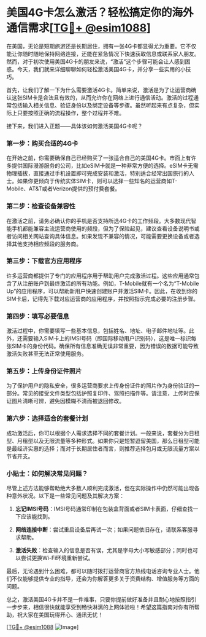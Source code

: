 # 美国4G卡怎么激活？轻松搞定你的海外通信需求[[TG💪+ @esim1088](https://t.me/s/esim1088)]

在美国，无论是短期旅游还是长期居住，拥有一张4G卡都显得尤为重要。它不仅能让你随时随地保持网络连接，还能在紧急情况下快速获取信息或联系家人朋友。然而，对于初次使用美国4G卡的朋友来说，“激活”这个步骤可能会让人感到困惑。今天，我们就来详细聊聊如何轻松激活美国4G卡，并分享一些实用的小技巧。

首先，让我们了解一下为什么需要激活4G卡。简单来说，激活是为了让运营商确认这张SIM卡是合法且有效的，从而允许你在网络上进行通信活动。激活的过程通常包括输入相关信息、验证身份以及绑定设备等步骤。虽然听起来有点复杂，但实际上只要按照正确的流程操作，整个过程并不难。

接下来，我们进入正题——具体该如何激活美国4G卡呢？

### 第一步：购买合适的4G卡

在开始之前，你需要确保自己已经购买了一张适合自己的美国4G卡。市面上有许多提供国际漫游服务的公司，比如eSIM卡就是一种非常方便的选择。eSIM卡无需物理插拔，直接通过手机设置即可完成安装和激活，特别适合经常出国旅行的人士。如果你更倾向于传统实体SIM卡，则可以选择一些知名的运营商如T-Mobile、AT&T或者Verizon提供的预付费套餐。

### 第二步：检查设备兼容性

在激活之前，请务必确认你的手机是否支持所选4G卡的工作频段。大多数现代智能手机都能兼容主流运营商使用的频段，但为了保险起见，建议查看设备说明书或者访问相关网站查询具体信息。如果发现不兼容的情况，可能需要更换设备或者选择其他支持相应频段的服务商。

### 第三步：下载官方应用程序

许多运营商都提供了专门的应用程序用于帮助用户完成激活过程。这些应用通常包含了从注册账户到最终激活的所有功能。例如，T-Mobile就有一个名为“T-Mobile Up”的应用程序，可以帮助新用户快速创建账户并激活SIM卡。因此，在收到你的SIM卡后，记得先下载对应运营商的应用程序，并按照指示完成必要的注册步骤。

### 第四步：填写必要信息

激活过程中，你需要填写一些基本信息，包括姓名、地址、电子邮件地址等。此外，还需要输入SIM卡上的IMSI号码（即国际移动用户识别码），这是唯一标识每张SIM卡的身份代码。确保所有信息准确无误非常重要，因为错误的数据可能导致激活失败甚至无法正常使用服务。

### 第五步：上传身份证件照片

为了保护用户的隐私安全，很多运营商要求上传身份证件的照片作为身份验证的一部分。常见的接受文件类型包括护照复印件、驾照扫描件等。请注意，上传时应保证图片清晰可辨，避免因模糊不清而被退回修改。

### 第六步：选择适合的套餐计划

成功激活后，你可以根据个人需求选择不同的套餐计划。一般来说，套餐分为日租型、月租型以及无限流量等多种形式。如果你只是短暂逗留美国，那么日租型可能是最经济实惠的选择；而对于长期居住者而言，则推荐选择包月或无限流量方案以节省开支。

### 小贴士：如何解决常见问题？

尽管上述方法能够帮助绝大多数人顺利完成激活，但在实际操作中仍然可能出现各种意外状况。以下是一些常见问题及其解决方案：

1. **忘记IMSI号码**：IMSI号码通常印制在包装盒背面或者SIM卡表面，仔细查找一下应该能找到。
   
2. **网络连接中断**：尝试重启设备后再试一次；如果问题依旧存在，请联系客服寻求帮助。
   
3. **激活失败**：检查输入的信息是否有误，尤其是字母大小写敏感部分；同时也可以尝试更换Wi-Fi环境重新尝试。

最后，无论遇到什么困难，都可以随时拨打运营商官方热线电话咨询专业人士。他们不仅能够提供专业的指导，还会为你解答更多关于资费结构、增值服务等方面的问题。

总之，激活美国4G卡并不是一件难事，只要你提前做好准备并且耐心地按照指引一步步来，相信很快就能享受到畅快淋漓的上网体验啦！希望这篇指南对你有所帮助，祝大家在美国玩得开心、通讯无忧！

[[TG💪+ @esim1088](https://t.me/s/esim1088) ![Image](https://i.postimg.cc/4NQfJmqS/Snipaste-2025-05-13-00-14-12.png)]